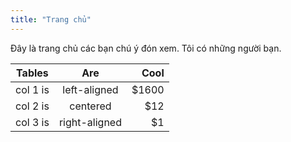```yaml
---
title: "Trang chủ"
---
```


Đây là trang chủ các bạn chú ý đón xem.
Tôi có những người bạn.

| Tables   |      Are      |  Cool |
|----------|:-------------:|------:|
| col 1 is |  left-aligned | $1600 |
| col 2 is |    centered   |   $12 |
| col 3 is | right-aligned |    $1 |
